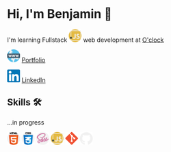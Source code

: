 # Hi, I'm Benjamin 👋

I'm learning Fullstack <img src="img/javascript.svg" alt="javascript" width="30"/> web development at [O'clock](https://oclock.io/)

<img src="img/www.svg" alt="html" width="30"/> [Portfolio](https://www.benjamin-choron.fr/)

<img src="img/linkedin.svg" alt="linkedin" width="30"/> [LinkedIn](https://www.linkedin.com/in/bchoron/)

## Skills :hammer_and_wrench:

...in progress

<img src="img/html-5.svg" alt="html" width="30px"/> <img src="img/css.svg" alt="css" width="30px"/> <img src="img/sass.svg" alt="sass" width="30px"/> <img src="img/javascript.svg" alt="javascript" width="30px"/> <img src="img/git.svg" alt="git" width="30px"/> <img src="img/github.svg" alt="github" width="30px"/>
